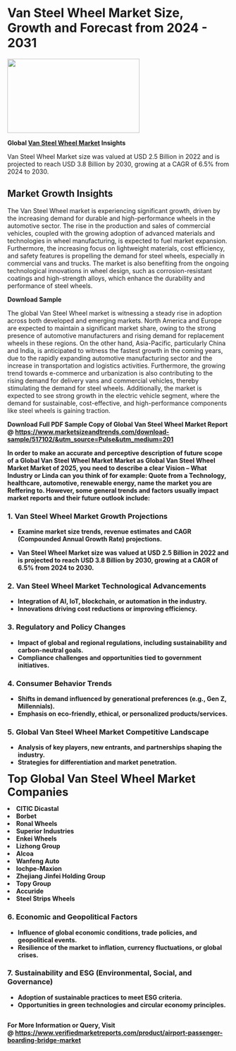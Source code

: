 <H1>Van Steel Wheel Market Size, Growth and Forecast from 2024 - 2031</H1><img class="aligncenter size-medium wp-image-584254" src="https://thirdeyenews.in/wp-content/uploads/2024/09/Global-Market-Research-300x168.jpeg" alt="" width="300" height="168" /><p><strong>Global&nbsp;<a href="https://www.marketsizeandtrends.com/download-sample/517102/&amp;utm_source=Pulse&amp;utm_medium=201">Van Steel Wheel Market</a> Insights</strong></p><p>Van Steel Wheel Market size was valued at USD 2.5 Billion in 2022 and is projected to reach USD 3.8 Billion by 2030, growing at a CAGR of 6.5% from 2024 to 2030.</p><p><h2>Market Growth Insights</h2> <p>The Van Steel Wheel market is experiencing significant growth, driven by the increasing demand for durable and high-performance wheels in the automotive sector. The rise in the production and sales of commercial vehicles, coupled with the growing adoption of advanced materials and technologies in wheel manufacturing, is expected to fuel market expansion. Furthermore, the increasing focus on lightweight materials, cost efficiency, and safety features is propelling the demand for steel wheels, especially in commercial vans and trucks. The market is also benefiting from the ongoing technological innovations in wheel design, such as corrosion-resistant coatings and high-strength alloys, which enhance the durability and performance of steel wheels.</p> <p><strong>Download Sample</strong></p> <p>The global Van Steel Wheel market is witnessing a steady rise in adoption across both developed and emerging markets. North America and Europe are expected to maintain a significant market share, owing to the strong presence of automotive manufacturers and rising demand for replacement wheels in these regions. On the other hand, Asia-Pacific, particularly China and India, is anticipated to witness the fastest growth in the coming years, due to the rapidly expanding automotive manufacturing sector and the increase in transportation and logistics activities. Furthermore, the growing trend towards e-commerce and urbanization is also contributing to the rising demand for delivery vans and commercial vehicles, thereby stimulating the demand for steel wheels. Additionally, the market is expected to see strong growth in the electric vehicle segment, where the demand for sustainable, cost-effective, and high-performance components like steel wheels is gaining traction.</p> <p><strong></p><p><span class=""><strong>Download Full PDF Sample Copy of Global Van Steel Wheel Market Report</strong> @ <a href="https://www.marketsizeandtrends.com/download-sample/517102/&amp;utm_source=Pulse&amp;utm_medium=201" target="_blank">https://www.marketsizeandtrends.com/download-sample/517102/&amp;utm_source=Pulse&amp;utm_medium=201</a></span></p><p>In order to make an accurate and perceptive description of future scope of a Global&nbsp;Van Steel Wheel Market Market as Global&nbsp;Van Steel Wheel Market Market of 2025, you need to describe a clear Vision &ndash; What Industry or Linda can you think of for example: Quote from a Technology, healthcare, automotive, renewable energy, name the market you are Reffering to. However, some general trends and factors usually impact market reports and their future outlook include:</p><h3>1.&nbsp;<strong>Van Steel Wheel Market Growth Projections</strong></h3><ul><li>Examine market size trends, revenue estimates and CAGR (Compounded Annual Growth Rate) projections.</li><li><p>Van Steel Wheel Market size was valued at USD 2.5 Billion in 2022 and is projected to reach USD 3.8 Billion by 2030, growing at a CAGR of 6.5% from 2024 to 2030.</p></li></ul><h3>2.&nbsp;<strong>Van Steel Wheel Market Technological Advancements</strong></h3><ul><li>Integration of AI, IoT, blockchain, or automation in the industry.</li><li>Innovations driving cost reductions or improving efficiency.</li></ul><h3>3.&nbsp;<strong>Regulatory and Policy Changes</strong></h3><ul><li>Impact of global and regional regulations, including sustainability and carbon-neutral goals.</li><li>Compliance challenges and opportunities tied to government initiatives.</li></ul><h3>4.&nbsp;<strong>Consumer Behavior Trends</strong></h3><ul><li>Shifts in demand influenced by generational preferences (e.g., Gen Z, Millennials).</li><li>Emphasis on eco-friendly, ethical, or personalized products/services.</li></ul><h3>5.&nbsp;<strong>Global Van Steel Wheel Market Competitive Landscape</strong></h3><ul><li>Analysis of key players, new entrants, and partnerships shaping the industry.</li><li>Strategies for differentiation and market penetration.</li></ul><p data-pm-slice="1 1 []"><span style="color: inherit; font-family: inherit; font-size: 25px;">Top Global Van Steel Wheel Market Companies</span></p><div class="" data-test-id=""><p><li>CITIC Dicastal</li><li> Borbet</li><li> Ronal Wheels</li><li> Superior Industries</li><li> Enkei Wheels</li><li> Lizhong Group</li><li> Alcoa</li><li> Wanfeng Auto</li><li> Iochpe-Maxion</li><li> Zhejiang Jinfei Holding Group</li><li> Topy Group</li><li> Accuride</li><li> Steel Strips Wheels</li></p></div><h3>6.&nbsp;<strong>Economic and Geopolitical Factors</strong></h3><ul><li>Influence of global economic conditions, trade policies, and geopolitical events.</li><li>Resilience of the market to inflation, currency fluctuations, or global crises.</li></ul><h3>7.&nbsp;<strong>Sustainability and ESG (Environmental, Social, and Governance)</strong></h3><ul><li>Adoption of sustainable practices to meet ESG criteria.</li><li>Opportunities in green technologies and circular economy principles.</li></ul><h2><strong style="font-size: 14px;">For More Information or Query, Visit @&nbsp;</strong><a style="background-color: #ffffff; font-size: 14px;" href="https://www.marketsizeandtrends.com/report/van-steel-wheel-market/" target="_blank">https://www.verifiedmarketreports.com/product/airport-passenger-boarding-bridge-market</a></h2>
